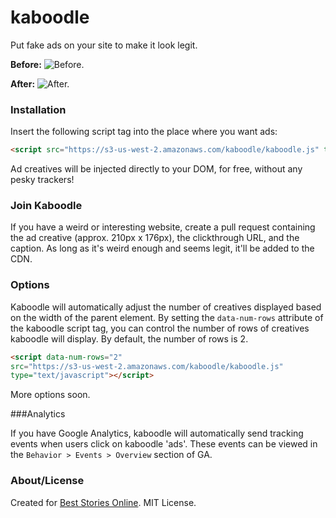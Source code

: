 # kaboodle
Put fake ads on your site to make it look legit.

__Before:__
![Before.](https://github.com/ptsteadman/kaboodle/blob/master/before.png?raw=true)

__After:__
![After.](https://github.com/ptsteadman/kaboodle/blob/master/after.png?raw=true)

### Installation
Insert the following script tag into the place where you want ads:

```html
<script src="https://s3-us-west-2.amazonaws.com/kaboodle/kaboodle.js" type="text/javascript"></script>
```

Ad creatives will be injected directly to your DOM, for free, without any pesky trackers!

### Join Kaboodle

If you have a weird or interesting website, create a pull request containing the
ad creative (approx. 210px x 176px), the clickthrough URL, and the caption.  As
long as it's weird enough and seems legit, it'll be added to the CDN.

### Options

Kaboodle will automatically adjust the number of creatives displayed based on
the width of the parent element.  By setting the `data-num-rows` attribute of
the kaboodle script tag, you can control the number of rows of creatives
kaboodle will display.  By default, the number of rows is 2.

```html 
<script data-num-rows="2"
src="https://s3-us-west-2.amazonaws.com/kaboodle/kaboodle.js"
type="text/javascript"></script> 
```

More options soon.

###Analytics

If you have Google Analytics, kaboodle will automatically send tracking events
when users click on kaboodle 'ads'.  These events can be viewed in the `Behavior > Events > Overview` section of GA.

### About/License
Created for [Best Stories Online](http://beststoriesonline.com).  MIT License.
